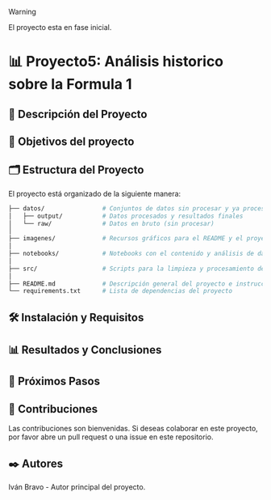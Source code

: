 
> [!WARNING]
> El proyecto esta en fase inicial.

# 📊 Proyecto5: Análisis historico sobre la Formula 1

## 📖 Descripción del Proyecto

## 🎯 Objetivos del proyecto

## 🗂️ Estructura del Proyecto

El proyecto está organizado de la siguiente manera:

```bash
├── datos/                # Conjuntos de datos sin procesar y ya procesados
│   ├── output/           # Datos procesados y resultados finales
│   └── raw/              # Datos en bruto (sin procesar)
│
├── imagenes/             # Recursos gráficos para el README y el proyecto
│
├── notebooks/            # Notebooks con el contenido y análisis de datos
│
├── src/                  # Scripts para la limpieza y procesamiento de datos
│
├── README.md             # Descripción general del proyecto e instrucciones
└── requirements.txt      # Lista de dependencias del proyecto
```

## 🛠️ Instalación y Requisitos

## 📊 Resultados y Conclusiones

## 🔄 Próximos Pasos

## 🤝 Contribuciones

Las contribuciones son bienvenidas. Si deseas colaborar en este proyecto, por favor abre un pull request o una issue en este repositorio.

## ✒️ Autores

Iván Bravo - Autor principal del proyecto.